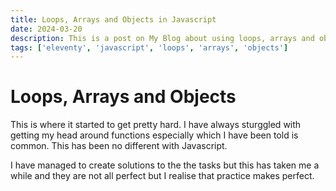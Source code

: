 ```yaml
---
title: Loops, Arrays and Objects in Javascript
date: 2024-03-20
description: This is a post on My Blog about using loops, arrays and objects in Javascript/
tags: ['eleventy', 'javascript', 'loops', 'arrays', 'objects']
---
```

# Loops, Arrays and Objects

This is where it started to get pretty hard.
I have always sturggled with getting my head around functions especially which I have been told is common. This has been no different with Javascript.

I have managed to create solutions to the the tasks but this has taken me a while and they are not all perfect but I realise that practice makes perfect.

